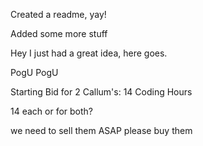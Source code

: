 Created a readme, yay!

Added some more stuff

Hey I just had a great idea, here goes.

PogU PogU

Starting Bid for 2 Callum's:
14 Coding Hours

14 each or for both?

we need to sell them ASAP
please buy them
